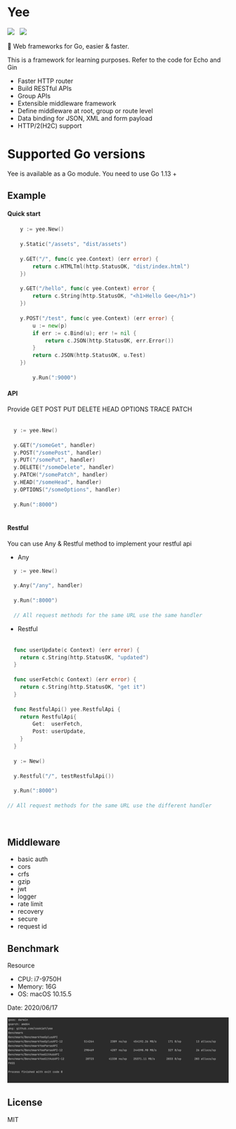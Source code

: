 # Yee

![](https://img.shields.io/badge/build-alpha-brightgreen.svg)  
![](https://img.shields.io/badge/version-v0.0.1-brightgreen.svg)

🦄 Web frameworks for Go, easier & faster.
 
This is a framework for learning purposes. Refer to the code for Echo and Gin

-   Faster HTTP router
-   Build RESTful APIs
-   Group APIs
-   Extensible middleware framework
-   Define middleware at root, group or route level
-   Data binding for JSON, XML and form payload
-   HTTP/2(H2C) support

# Supported Go versions

Yee is available as a Go module. You need to use Go 1.13 +

## Example

#### Quick start

```go
 	y := yee.New()

 	y.Static("/assets", "dist/assets")

	y.GET("/", func(c yee.Context) (err error) {
		return c.HTMLTml(http.StatusOK, "dist/index.html")
	})

 	y.GET("/hello", func(c yee.Context) error {
		return c.String(http.StatusOK, "<h1>Hello Gee</h1>")
	})

	y.POST("/test", func(c yee.Context) (err error) {
		u := new(p)
		if err := c.Bind(u); err != nil {
			return c.JSON(http.StatusOK, err.Error())
		}
		return c.JSON(http.StatusOK, u.Test)
	})

        y.Run(":9000")
```

#### API 
    
Provide GET POST PUT DELETE HEAD OPTIONS TRACE PATCH
    
```go
    
  y := yee.New()
    
  y.GET("/someGet", handler)
  y.POST("/somePost", handler)
  y.PUT("/somePut", handler)
  y.DELETE("/someDelete", handler)
  y.PATCH("/somePatch", handler)
  y.HEAD("/someHead", handler)
  y.OPTIONS("/someOptions", handler)
    
  y.Run(":8000")
    
```
    
#### Restful

You can use Any & Restful method to implement your restful api

+ Any

```go
  y := yee.New()
    
  y.Any("/any", handler)
    
  y.Run(":8000")

  // All request methods for the same URL use the same handler

```

+ Restful

```go

  func userUpdate(c Context) (err error) {
  	return c.String(http.StatusOK, "updated")
  }
  
  func userFetch(c Context) (err error) {
  	return c.String(http.StatusOK, "get it")
  }
  
  func RestfulApi() yee.RestfulApi {
  	return RestfulApi{
  		Get:  userFetch,
  		Post: userUpdate,
  	}
  }
  
  y := New()
  
  y.Restful("/", testRestfulApi())
  
  y.Run(":8000")
 
// All request methods for the same URL use the different handler

 
```

## Middleware

   - basic auth
   - cors
   - crfs
   - gzip
   - jwt
   - logger
   - rate limit
   - recovery
   - secure
   - request id
   
## Benchmark
  
  Resource
  - CPU: i7-9750H
  - Memory: 16G 
  - OS: macOS 10.15.5
  
  Date: 2020/06/17
    
  ![](img/benchmark.png)
  

## License

MIT
